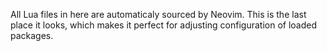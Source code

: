All Lua files in here are automaticaly sourced by Neovim.
This is the last place it looks, which makes it perfect for adjusting configuration of loaded packages.
